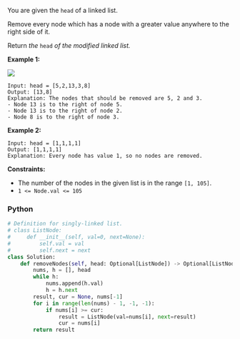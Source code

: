 You are given the  `head`  of a linked list.

Remove every node which has a node with a greater value anywhere to the right side of it.

Return  _the_ `head` _of the modified linked list._

**Example 1:**

![](https://assets.leetcode.com/uploads/2022/10/02/drawio.png)
```
Input: head = [5,2,13,3,8]
Output: [13,8]
Explanation: The nodes that should be removed are 5, 2 and 3.
- Node 13 is to the right of node 5.
- Node 13 is to the right of node 2.
- Node 8 is to the right of node 3.
```

**Example 2:**
```
Input: head = [1,1,1,1]
Output: [1,1,1,1]
Explanation: Every node has value 1, so no nodes are removed.
```

**Constraints:**

-   The number of the nodes in the given list is in the range  `[1, 105]`.
-   `1 <= Node.val <= 105`


### Python
```py
# Definition for singly-linked list.
# class ListNode:
#     def __init__(self, val=0, next=None):
#         self.val = val
#         self.next = next
class Solution:
    def removeNodes(self, head: Optional[ListNode]) -> Optional[ListNode]:
        nums, h = [], head
        while h:
            nums.append(h.val)
            h = h.next
        result, cur = None, nums[-1]
        for i in range(len(nums) - 1, -1, -1):
            if nums[i] >= cur:
                result = ListNode(val=nums[i], next=result)
                cur = nums[i]
        return result
```